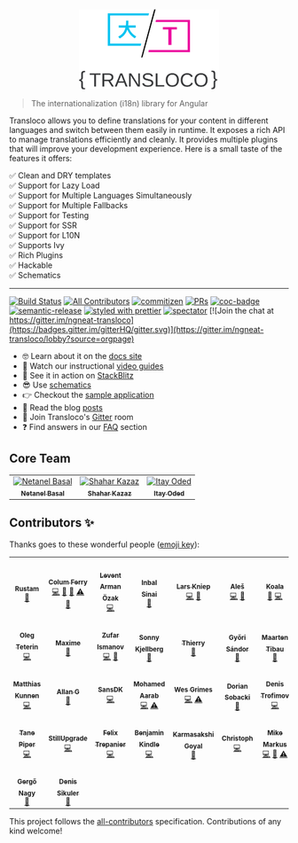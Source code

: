 <br />
<p align="center">
 <img width="50%" height="50%" src="./logo.svg">
</p>

> The internationalization (i18n) library for Angular

Transloco allows you to define translations for your content in different languages and switch between them easily in runtime.
It exposes a rich API to manage translations efficiently and cleanly. It provides multiple plugins that will improve your development experience. Here is a small taste of the features it offers:

✅ Clean and DRY templates <br>
✅ Support for Lazy Load<br>
✅ Support for Multiple Languages Simultaneously<br>
✅ Support for Multiple Fallbacks<br>
✅ Support for Testing<br>
✅ Support for SSR<br>
✅ Support for L10N<br>
✅ Supports Ivy<br>
✅ Rich Plugins<br>
✅ Hackable<br>
✅ Schematics<br>

<hr />

[![Build Status](https://img.shields.io/travis/datorama/akita.svg?style=flat-square)](https://travis-ci.org/ngneat/transloco)
[![All Contributors](https://img.shields.io/badge/all_contributors-23-orange.svg?style=flat-square)](#contributors-)
[![commitizen](https://img.shields.io/badge/commitizen-friendly-brightgreen.svg?style=flat-square)]()
[![PRs](https://img.shields.io/badge/PRs-welcome-brightgreen.svg?style=flat-square)]()
[![coc-badge](https://img.shields.io/badge/codeof-conduct-ff69b4.svg?style=flat-square)]()
[![semantic-release](https://img.shields.io/badge/%20%20%F0%9F%93%A6%F0%9F%9A%80-semantic--release-e5079.svg?style=flat-square)](https://github.com/semantic-release/semantic-release)
[![styled with prettier](https://img.shields.io/badge/styled_with-prettier-ff69b4.svg?style=flat-square)](https://github.com/prettier/prettier)
[![spectator](https://img.shields.io/badge/tested%20with-spectator-2196F3.svg?style=flat-square)]()
[![Join the chat at https://gitter.im/ngneat-transloco](https://badges.gitter.im/gitterHQ/gitter.svg)](https://gitter.im/ngneat-transloco/lobby?source=orgpage)

- 🤓 Learn about it on the [docs site](https://ngneat.github.io/transloco/)
- 🎥 Watch our instructional [video guides](https://www.youtube.com/watch?v=MYkYcafJdGw&list=PLTuTW7EgL6ouXk5BqE4zWdDJkAuC4HTWi)
- 🚀 See it in action on [StackBlitz](https://stackblitz.com/edit/ngneat-transloco)
- 😎 Use [schematics](https://ngneat.github.io/transloco/docs/schematics)
- 👉 Checkout the [sample application](https://transloco.netlify.com/home)
- 📖 Read the blog [posts](https://ngneat.github.io/transloco/docs/blog-posts)
- 🍄 Join Transloco's [Gitter](https://gitter.im/ngneat-transloco/lobby?source=orgpage) room
- ❓ Find answers in our [FAQ](https://ngneat.github.io/transloco/docs/faq) section

## Core Team

<table>
  <tr>
    <td align="center"><a href="https://www.netbasal.com"><img src="https://avatars1.githubusercontent.com/u/6745730?v=4" width="100px;" alt="Netanel Basal"/><br /><sub><b>Netanel Basal</b></sub></a><br /></td>
    <td align="center"><a href="https://github.com/shaharkazaz"><img src="https://avatars2.githubusercontent.com/u/17194830?v=4" width="100px;" alt="Shahar Kazaz"/><br /><sub><b>Shahar Kazaz</b></sub></a><br /></td>
    <td align="center"><a href="https://github.com/itayod"><img src="https://avatars2.githubusercontent.com/u/6719615?v=4" width="100px;" alt="Itay Oded"/><br /><sub><b>Itay Oded</b></sub></a><br /></td>
    </tr>
</table>

## Contributors ✨

Thanks goes to these wonderful people ([emoji key](https://allcontributors.org/docs/en/emoji-key)):

<!-- ALL-CONTRIBUTORS-LIST:START - Do not remove or modify this section -->
<!-- prettier-ignore-start -->
<!-- markdownlint-disable -->
<table>
  <tr>
    <td align="center"><a href="https://twitter.com/irustm"><img src="https://avatars1.githubusercontent.com/u/16316579?v=4" width="100px;" alt=""/><br /><sub><b>Rustam</b></sub></a><br /><a href="https://github.com/ngneat/transloco/commits?author=irustm" title="Documentation">📖</a></td>
    <td align="center"><a href="https://github.com/Coly010"><img src="https://avatars2.githubusercontent.com/u/12140467?v=4" width="100px;" alt=""/><br /><sub><b>Colum Ferry</b></sub></a><br /><a href="https://github.com/ngneat/transloco/commits?author=Coly010" title="Code">💻</a> <a href="https://github.com/ngneat/transloco/commits?author=Coly010" title="Documentation">📖</a> <a href="#ideas-Coly010" title="Ideas, Planning, & Feedback">🤔</a> <a href="https://github.com/ngneat/transloco/commits?author=Coly010" title="Tests">⚠️</a> <a href="#blog-Coly010" title="Blogposts">📝</a></td>
    <td align="center"><a href="https://www.armanozak.com/"><img src="https://avatars3.githubusercontent.com/u/15855540?v=4" width="100px;" alt=""/><br /><sub><b>Levent Arman Özak</b></sub></a><br /><a href="https://github.com/ngneat/transloco/commits?author=armanozak" title="Code">💻</a></td>
    <td align="center"><a href="https://github.com/theblushingcrow"><img src="https://avatars3.githubusercontent.com/u/638818?v=4" width="100px;" alt=""/><br /><sub><b>Inbal Sinai</b></sub></a><br /><a href="https://github.com/ngneat/transloco/commits?author=theblushingcrow" title="Documentation">📖</a></td>
    <td align="center"><a href="http://www.larskniep.nl"><img src="https://avatars1.githubusercontent.com/u/1215195?v=4" width="100px;" alt=""/><br /><sub><b>Lars Kniep</b></sub></a><br /><a href="https://github.com/ngneat/transloco/commits?author=larscom" title="Code">💻</a> <a href="#ideas-larscom" title="Ideas, Planning, & Feedback">🤔</a></td>
    <td align="center"><a href="https://github.com/fxck"><img src="https://avatars1.githubusercontent.com/u/1303561?v=4" width="100px;" alt=""/><br /><sub><b>Aleš</b></sub></a><br /><a href="https://github.com/ngneat/transloco/commits?author=fxck" title="Code">💻</a> <a href="#ideas-fxck" title="Ideas, Planning, & Feedback">🤔</a></td>
    <td align="center"><a href="https://www.codamit.dev"><img src="https://avatars0.githubusercontent.com/u/8522558?v=4" width="100px;" alt=""/><br /><sub><b>Koala</b></sub></a><br /><a href="https://github.com/ngneat/transloco/commits?author=Edouardbozon" title="Documentation">📖</a> <a href="https://github.com/ngneat/transloco/commits?author=Edouardbozon" title="Code">💻</a></td>
  </tr>
  <tr>
    <td align="center"><a href="https://github.com/DerSizeS"><img src="https://avatars3.githubusercontent.com/u/708090?v=4" width="100px;" alt=""/><br /><sub><b>Oleg Teterin</b></sub></a><br /><a href="https://github.com/ngneat/transloco/commits?author=DerSizeS" title="Code">💻</a></td>
    <td align="center"><a href="https://twitter.com/maxime1992"><img src="https://avatars0.githubusercontent.com/u/4950209?v=4" width="100px;" alt=""/><br /><sub><b>Maxime</b></sub></a><br /><a href="https://github.com/ngneat/transloco/commits?author=maxime1992" title="Documentation">📖</a></td>
    <td align="center"><a href="https://github.com/zufarzhan"><img src="https://avatars3.githubusercontent.com/u/22148960?v=4" width="100px;" alt=""/><br /><sub><b>Zufar Ismanov</b></sub></a><br /><a href="https://github.com/ngneat/transloco/commits?author=zufarzhan" title="Code">💻</a> <a href="#ideas-zufarzhan" title="Ideas, Planning, & Feedback">🤔</a></td>
    <td align="center"><a href="https://github.com/sk222sw"><img src="https://avatars0.githubusercontent.com/u/8642363?v=4" width="100px;" alt=""/><br /><sub><b>Sonny Kjellberg</b></sub></a><br /><a href="https://github.com/ngneat/transloco/commits?author=sk222sw" title="Documentation">📖</a></td>
    <td align="center"><a href="https://github.com/ThierryDD"><img src="https://avatars3.githubusercontent.com/u/184425?v=4" width="100px;" alt=""/><br /><sub><b>Thierry</b></sub></a><br /><a href="https://github.com/ngneat/transloco/commits?author=ThierryDD" title="Documentation">📖</a></td>
    <td align="center"><a href="https://alexaegis.github.io/loreplotter/"><img src="https://avatars3.githubusercontent.com/u/16900547?v=4" width="100px;" alt=""/><br /><sub><b>Győri Sándor</b></sub></a><br /><a href="https://github.com/ngneat/transloco/commits?author=AlexAegis" title="Documentation">📖</a></td>
    <td align="center"><a href="https://www.webtrix.be"><img src="https://avatars1.githubusercontent.com/u/4103756?v=4" width="100px;" alt=""/><br /><sub><b>Maarten Tibau</b></sub></a><br /><a href="https://github.com/ngneat/transloco/commits?author=maartentibau" title="Documentation">📖</a></td>
  </tr>
  <tr>
    <td align="center"><a href="https://github.com/MatthiasKunnen"><img src="https://avatars3.githubusercontent.com/u/16807587?v=4" width="100px;" alt=""/><br /><sub><b>Matthias Kunnen</b></sub></a><br /><a href="https://github.com/ngneat/transloco/commits?author=MatthiasKunnen" title="Code">💻</a></td>
    <td align="center"><a href="https://github.com/adgoncal"><img src="https://avatars1.githubusercontent.com/u/10856791?v=4" width="100px;" alt=""/><br /><sub><b>Allan G</b></sub></a><br /><a href="https://github.com/ngneat/transloco/commits?author=adgoncal" title="Documentation">📖</a></td>
    <td align="center"><a href="https://github.com/SansDK"><img src="https://avatars1.githubusercontent.com/u/25609266?v=4" width="100px;" alt=""/><br /><sub><b>SansDK</b></sub></a><br /><a href="https://github.com/ngneat/transloco/commits?author=SansDK" title="Code">💻</a></td>
    <td align="center"><a href="https://github.com/mohamedaarab1994"><img src="https://avatars2.githubusercontent.com/u/36154561?v=4" width="100px;" alt=""/><br /><sub><b>Mohamed Aarab</b></sub></a><br /><a href="https://github.com/ngneat/transloco/commits?author=mohamedaarab1994" title="Code">💻</a> <a href="https://github.com/ngneat/transloco/commits?author=mohamedaarab1994" title="Tests">⚠️</a></td>
    <td align="center"><a href="https://wesleygrimes.com"><img src="https://avatars0.githubusercontent.com/u/324308?v=4" width="100px;" alt=""/><br /><sub><b>Wes Grimes</b></sub></a><br /><a href="https://github.com/ngneat/transloco/commits?author=wesleygrimes" title="Code">💻</a> <a href="https://github.com/ngneat/transloco/commits?author=wesleygrimes" title="Tests">⚠️</a></td>
    <td align="center"><a href="https://github.com/Dorrro"><img src="https://avatars1.githubusercontent.com/u/1622671?v=4" width="100px;" alt=""/><br /><sub><b>Dorian Sobacki</b></sub></a><br /><a href="#plugin-Dorrro" title="Plugin/utility libraries">🔌</a></td>
    <td align="center"><a href="http://denistrofimov.com"><img src="https://avatars3.githubusercontent.com/u/2663876?v=4" width="100px;" alt=""/><br /><sub><b>Denis Trofimov</b></sub></a><br /><a href="https://github.com/ngneat/transloco/commits?author=denistrofimov" title="Code">💻</a></td>
  </tr>
  <tr>
    <td align="center"><a href="https://tane.dev"><img src="https://avatars3.githubusercontent.com/u/376930?v=4" width="100px;" alt=""/><br /><sub><b>Tane Piper</b></sub></a><br /><a href="https://github.com/ngneat/transloco/commits?author=tanepiper" title="Code">💻</a></td>
    <td align="center"><a href="https://github.com/StillUpgrade"><img src="https://avatars0.githubusercontent.com/u/10169092?v=4" width="100px;" alt=""/><br /><sub><b>StillUpgrade</b></sub></a><br /><a href="https://github.com/ngneat/transloco/commits?author=StillUpgrade" title="Code">💻</a></td>
    <td align="center"><a href="https://github.com/coderunner"><img src="https://avatars0.githubusercontent.com/u/408380?v=4" width="100px;" alt=""/><br /><sub><b>Felix Trepanier</b></sub></a><br /><a href="https://github.com/ngneat/transloco/commits?author=coderunner" title="Code">💻</a></td>
    <td align="center"><a href="http://literalpie.com"><img src="https://avatars1.githubusercontent.com/u/20398475?v=4" width="100px;" alt=""/><br /><sub><b>Benjamin Kindle</b></sub></a><br /><a href="https://github.com/ngneat/transloco/commits?author=literalpie" title="Code">💻</a></td>
    <td align="center"><a href="https://github.com/karmasakshi"><img src="https://avatars3.githubusercontent.com/u/4698762?v=4" width="100px;" alt=""/><br /><sub><b>Karmasakshi Goyal</b></sub></a><br /><a href="#tool-karmasakshi" title="Tools">🔧</a></td>
    <td align="center"><a href="https://github.com/Siedlerchr"><img src="https://avatars1.githubusercontent.com/u/320228?v=4" width="100px;" alt=""/><br /><sub><b>Christoph</b></sub></a><br /><a href="https://github.com/ngneat/transloco/commits?author=Siedlerchr" title="Code">💻</a></td>
    <td align="center"><a href="https://github.com/Waterstraal"><img src="https://avatars0.githubusercontent.com/u/2691730?v=4" width="100px;" alt=""/><br /><sub><b>Mike Markus</b></sub></a><br /><a href="https://github.com/ngneat/transloco/commits?author=Waterstraal" title="Code">💻</a> <a href="https://github.com/ngneat/transloco/commits?author=Waterstraal" title="Documentation">📖</a> <a href="https://github.com/ngneat/transloco/commits?author=Waterstraal" title="Tests">⚠️</a></td>
  </tr>
  <tr>
    <td align="center"><a href="https://github.com/minutuslausus"><img src="https://avatars1.githubusercontent.com/u/7690112?v=4" width="100px;" alt=""/><br /><sub><b>Gergő Nagy</b></sub></a><br /><a href="https://github.com/ngneat/transloco/commits?author=minutuslausus" title="Documentation">📖</a></td>
    <td align="center"><a href="https://github.com/gamtiq"><img src="https://avatars3.githubusercontent.com/u/1177323?v=4" width="100px;" alt=""/><br /><sub><b>Denis Sikuler</b></sub></a><br /><a href="https://github.com/ngneat/transloco/commits?author=gamtiq" title="Documentation">📖</a></td>
  </tr>
</table>

<!-- markdownlint-enable -->
<!-- prettier-ignore-end -->

<!-- ALL-CONTRIBUTORS-LIST:END -->

This project follows the [all-contributors](https://github.com/all-contributors/all-contributors) specification. Contributions of any kind welcome!
